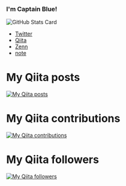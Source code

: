 ### I'm Captain Blue!

<!--
**captain-blue210/captain-blue210** is a ✨ _special_ ✨ repository because its `README.md` (this file) appears on your GitHub profile.

Here are some ideas to get you started:

- 🔭 I’m currently working on ...
- 🌱 I’m currently learning ...
- 👯 I’m looking to collaborate on ...
- 🤔 I’m looking for help with ...
- 💬 Ask me about ...
- 📫 How to reach me: ...
- 😄 Pronouns: ...
- ⚡ Fun fact: ...
-->

![GitHub Stats Card](https://github-readme-stats.vercel.app/api?username=captain-blue210&show_icons=true&count_private=true&theme=react)

- [Twitter](https://twitter.com/captain_blue210)
- [Qiita](https://qiita.com/Captain_Blue)
- [Zenn](https://zenn.dev/captain_blue)
- [note](https://note.com/captain_blue)


# My Qiita posts
[![My Qiita posts](https://qiita-badge.apiapi.app/s/Captain_Blue/posts.svg)](http://qiita.com/Captain_Blue)
# My Qiita contributions
[![My Qiita contributions](https://qiita-badge.apiapi.app/s/Captain_Blue/contributions.svg)](http://qiita.com/Captain_Blue)
# My Qiita followers
[![My Qiita followers](https://qiita-badge.apiapi.app/s/Captain_Blue/followers.svg)](http://qiita.com/Captain_Blue)
                
